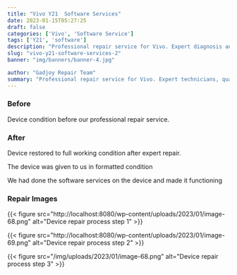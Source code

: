 ```yaml
---
title: "Vivo Y21  Software Services"
date: 2023-01-15T05:27:25
draft: false
categories: ['Vivo', 'Software Service']
tags: ['Y21', 'software']
description: "Professional repair service for Vivo. Expert diagnosis and quality repairs in Bangalore."
slug: "vivo-y21-software-services-2"
banner: "img/banners/banner-4.jpg"

author: "Gadjoy Repair Team"
summary: "Professional repair service for Vivo. Expert technicians, quality parts, warranty included."
---
```


### Before

Device condition before our professional repair service.

### After

Device restored to full working condition after expert repair.

The device was given to us in formatted condition

We had done the software services on the device and made it functioning

### Repair Images

{{< figure src="http://localhost:8080/wp-content/uploads/2023/01/image-68.png" alt="Device repair process step 1" >}}

{{< figure src="http://localhost:8080/wp-content/uploads/2023/01/image-69.png" alt="Device repair process step 2" >}}

{{< figure src="/img/uploads/2023/01/image-68.png" alt="Device repair process step 3" >}}

